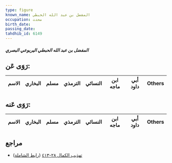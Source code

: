 ```yaml
---
type: figure
known_name: المفضل بن عبد الله الحبطي
occupation: محدث
birth_date:
passing_date:
tahdhib_id: 6149
---
```

##### المفضل بن عبد الله الحبطي اليربوعي البصري

## رَوَى عَن:
| الاسم | البخاري | مسلم | الترمذي | النسائي | ابن ماجه | أبي داود | Others |
| ----- | ------- | ---- | ------- | ------- | -------- | -------- | ------ |
## رَوَى عَنه:
| الاسم | البخاري | مسلم | الترمذي | النسائي | ابن ماجه | أبي داود | Others |
| ----- | ------- | ---- | ------- | ------- | -------- | -------- | ------ |
## مراجع
- [تهذيب الكمال ٢٨-٤١٣](obsidian://open?vault=Tahdhib-al-Kamal&file=Figures/٦١٤٩-المفضل%20بن%20عبد%20الله%20الحبطي%20اليربوعي%20البصري) ([رابط الشاملة](https://shamela.ws/book/3722/15388))